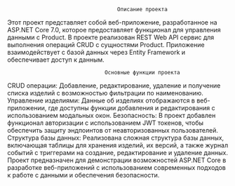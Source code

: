                                        Описание проекта
Этот проект представляет собой веб-приложение, разработанное на ASP.NET Core 7.0, которое предоставляет функционал для управления данными с Product. В проекте реализован REST Web API сервис для выполнения операций CRUD с сущностями Product. Приложение взаимодействует с базой данных через Entity Framework и обеспечивает доступ к данным.

                                   Основные функции проекта

CRUD операции: Добавление, редактирование, удаление и получение списка изделий с возможностью фильтрации по наименованию.
Управление изделиями: Данные об изделиях отображаются в веб-приложении, где доступны функции добавления и редактирования с использованием модальных окон.
Безопасность: В проект добавлен функционал авторизации с использованием JWT токенов, чтобы обеспечить защиту эндпоинтов от неавторизованных пользователей.
Структура базы данных: Реализована сложная структура базы данных, включающая таблицы для хранения изделий, их версий, а также журнал событий с триггерами на создание, редактирование и удаление данных.
Проект предназначен для демонстрации возможностей ASP.NET Core в разработке веб-приложений с использованием современных подходов к работе с данными и обеспечения безопасности. 
